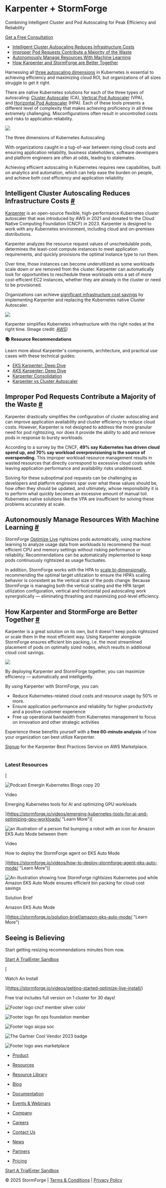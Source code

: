
# Karpenter + StormForge

Combining Intelligent Cluster and Pod Autoscaling for Peak Efficiency and Reliability

[Get a Free Consultation](https://aws.amazon.com/marketplace/pp/prodview-pmfisiuqkxxz6?sr=0-3&ref_=beagle&applicationId=AWSMPContessa)

- [Intelligent Cluster Autoscaling Reduces Infrastructure Costs](https://stormforge.io/solution-brief/karpenter-stormforge/#intelligent-cluster-autoscaling-reduces-infrastructure-costs)
- [Improper Pod Requests Contribute a Majority of the Waste](https://stormforge.io/solution-brief/karpenter-stormforge/#improper-pod-requests-contribute-a-majority-of-the-waste)
- [Autonomously Manage Resources With Machine Learning](https://stormforge.io/solution-brief/karpenter-stormforge/#autonomously-manage-resources-with-machine-learning)
- [How Karpenter and StormForge are Better Together](https://stormforge.io/solution-brief/karpenter-stormforge/#how-karpenter-and-stormforge-are-better-together)

Harnessing all [three autoscaling dimensions](https://stormforge.io/kubernetes-autoscaling/) in Kubernetes is essential to achieving efficiency and maximizing cloud ROI, but organizations of all sizes struggle to get it right.

There are native Kubernetes solutions for each of the three types of autoscaling: [Cluster Autoscaler](https://stormforge.io/kubernetes-autoscaling/kubernetes-cluster-autoscaler/) (CA), [Vertical Pod Autoscaler](https://stormforge.io/kubernetes-autoscaling/vertical-pod-autoscaler/) (VPA), and [Horizontal Pod Autoscaler](https://stormforge.io/kubernetes-autoscaling/horizontal-pod-autoscaler/) (HPA). Each of these tools presents a different level of complexity that makes achieving proficiency in all three extremely challenging. Misconfigurations often result in uncontrolled costs and risks to application reliability.

![](https://stormforge.io/uploads/images/Guides/1-Kubernetes-autoscaling-dimensions.webp)

The three dimensions of Kubernetes Autoscaling

With organizations caught in a tug-of-war between rising cloud costs and ensuring application reliability, business stakeholders, software developers and platform engineers are often at odds, leading to stalemates.

Achieving efficient autoscaling in Kubernetes requires new capabilities, built on analytics and automation, which can help ease the burden on people, and achieve both cost efficiency and application reliability.

## Intelligent Cluster Autoscaling Reduces Infrastructure Costs [#](https://stormforge.io/solution-brief/karpenter-stormforge/#intelligent-cluster-autoscaling-reduces-infrastructure-costs "Direct link to Intelligent Cluster Autoscaling Reduces Infrastructure Costs")

[Karpenter](https://stormforge.io/kubernetes-autoscaling/eks-karpenter/) is an open-source flexible, high-performance Kubernetes cluster autoscaler that was introduced by AWS in 2021 and donated to the Cloud Native Computing Foundation (CNCF) in 2023. Karpenter is designed to work with any Kubernetes environment, including cloud and on-premises distributions.

Karpenter analyzes the resource request values of unschedulable pods, determines the least-cost compute instances to meet application requirements, and quickly provisions the optimal instance type to run them.

Over time, those instances can become underutilized as some workloads scale down or are removed from the cluster. Karpenter can automatically look for opportunities to reschedule these workloads onto a set of more cost-efficient EC2 instances, whether they are already in the cluster or need to be provisioned.

Organizations can achieve [significant infrastructure cost savings](https://aws.amazon.com/solutions/case-studies/picpay-eks-case-study/) by implementing Karpenter and replacing the Kubernetes native Cluster Autoscaler.

![](https://stormforge.io/uploads/images/campaign-landing-pages/Karpenter-overview-on-white.png)

Karpenter simplifies Kubernetes infrastructure with the right nodes at the right time. (Image credit: [AWS](https://karpenter.sh/))

**📚** **Resource Recommendations**

Learn more about Karpenter's components, architecture, and practical use cases with these technical guides:

- [EKS Karpenter: Deep Dive](https://stormforge.io/kubernetes-autoscaling/eks-karpenter/)
- [AKS Karpenter: Deep Dive](https://stormforge.io/kubernetes-autoscaling/aks-karpenter/)
- [Karpenter Consolidation](https://stormforge.io/kubernetes-autoscaling/karpenter-consolidation/)
- [Karpenter vs Cluster Autoscaler](https://stormforge.io/kubernetes-autoscaling/karpenter-vs-cluster-autoscaler/)

## Improper Pod Requests Contribute a Majority of the Waste [#](https://stormforge.io/solution-brief/karpenter-stormforge/#improper-pod-requests-contribute-a-majority-of-the-waste "Direct link to Improper Pod Requests Contribute a Majority of the Waste")

Karpenter drastically simplifies the configuration of cluster autoscaling and can improve application availability and cluster efficiency to reduce cloud costs. However, Karpenter is not designed to address the more granular need for pod rightsizing, nor does it provide the ability to add and remove pods in response to bursty workloads. 

According to a survey by the CNCF, **49% say Kubernetes has driven cloud spend up, and 70% say workload overprovisioning is the source of overspending**. This improper workload resource management results in wasted resources that directly correspond to excessive cloud costs while leaving application performance and availability risks unaddressed.

Solving for these suboptimal pod requests can be challenging as developers and platform engineers spar over what these values should be, how often they should be updated, and ultimately, whose responsibility it is to perform what quickly becomes an excessive amount of manual toil. Kubernetes native solutions like the VPA are insufficient for solving these problems accurately at scale.

## Autonomously Manage Resources With Machine Learning [#](https://stormforge.io/solution-brief/karpenter-stormforge/#autonomously-manage-resources-with-machine-learning "Direct link to Autonomously Manage Resources With Machine Learning")

StormForge [Optimize Live](https://stormforge.io/optimize-live/) rightsizes pods automatically, using machine learning to analyze usage data from workloads to recommend the most efficient CPU and memory settings without risking performance or reliability. Recommendations can be automatically implemented to keep pods continuously rightsized as usage fluctuates.

In addition, StormForge works with the HPA to [scale bi-dimensionally](https://stormforge.io/blog/introducing-intelligent-bi-dimensional-autoscaling/), recommending the optimal target utilization to ensure the HPA’s scaling behavior is consistent as the vertical size of the pods change. Because StormForge is managing both the vertical scaling and the HPA target utilization configuration, vertical and horizontal pod autoscaling work synergistically — eliminating thrashing and maximizing pod-level efficiency.

## How Karpenter and StormForge are Better Together [#](https://stormforge.io/solution-brief/karpenter-stormforge/#how-karpenter-and-stormforge-are-better-together "Direct link to How Karpenter and StormForge are Better Together")

Karpenter is a great solution on its own, but it doesn't keep pods rightsized or scale them in the most efficient way. Using Karpenter alongside StormForge ensures efficient bin packing, i.e. the most streamlined placement of pods on optimally sized nodes, which results in additional cloud cost savings.

![](https://stormforge.io/uploads/images/SF-Karpenter-1.webp)

By deploying Karpenter and StormForge together, you can maximize efficiency — automatically and intelligently. 

By using Karpenter with StormForge, you can:

- Reduce Kubernetes-related cloud costs and resource usage by 50% or more.
- Ensure application performance and reliability for higher productivity and a positive customer experience
- Free up operational bandwidth from Kubernetes management to focus on innovation and other strategic activities

Experience these benefits yourself with a **free 60-minute analysis** of how your organization can best utilize Karpenter. 

[Signup](https://aws.amazon.com/marketplace/pp/prodview-pmfisiuqkxxz6?sr=0-3&ref_=beagle&applicationId=AWSMPContessa) for the Karpenter Best Practices Service on AWS Marketplace.  
 

### Latest Resources

[

![Podcast Emergin Kubernetes Blogs copy 20](https://stormforge.io/uploads/images/preview-images/videos/Podcast-Emergin-KubernetesBlogs-copy-20.png)

Video

Emerging Kubernetes tools for AI and optimizing GPU workloads





](https://stormforge.io/videos/emerging-kubernetes-tools-for-ai-and-optimizing-gpu-workloads/ "Learn More")[

![an illustration of a person fist bumping a robot with an icon for Amazon EKS Auto Mode between them](https://stormforge.io/uploads/images/Blog-Cards/Auto-Mode-Rightsizing-OG.webp)

Video

How to deploy the StormForge agent on EKS Auto Mode





](https://stormforge.io/videos/how-to-deploy-stormforge-agent-eks-auto-mode/ "Learn More")[

![An illustration showing how StormForge rightsizes Kubernetes pod while Amazon EKS Auto Mode ensures efficient bin packing for cloud cost savings](https://stormforge.io/uploads/images/Illustrations/EKS-Auto-Mode-StormForge-greyBG.webp)

Solution Brief

Amazon EKS Auto Mode





](https://stormforge.io/solution-brief/amazon-eks-auto-mode/ "Learn More")

## Seeing is Believing

Start getting resizing recommendations minutes from now.

[Start A Trial](https://app.stormforge.io/logout?signup=true)[Enter Sandbox](https://app.stormforge.io/login/sandbox)

[

Watch An Install

](https://stormforge.io/videos/getting-started-optimize-live-install/)

Free trial includes full version on 1 cluster for 30 days!

![Footer logo cncf member silver color](https://stormforge.io/uploads/images/Logos/footer-logo-cncf-member-silver-color.webp)

![Footer logo fin ops foundation member](https://stormforge.io/uploads/images/Logos/footer-logo-fin-ops-foundation-member.webp)

![Footer logo aicpa soc](https://stormforge.io/uploads/images/Logos/footer-logo-aicpa-soc.webp)

![The Gartner Cool Vendor 2023 badge](https://stormforge.io/uploads/images/Logos/gartner-cool-vendor-2023.webp)

![Footer logo aws marketplace](https://stormforge.io/uploads/images/Logos/footer-logo-aws-marketplace.webp)

[](https://stormforge.io/solution-brief/karpenter-stormforge/#)

- [Product](https://stormforge.io/optimize-live/)

- [Resources](https://stormforge.io/resources/)
- [Resource Library](https://stormforge.io/resources/)
- [Blog](https://stormforge.io/blog/)
- [Documentation](https://docs.stormforge.io/)
- [Events & Webinars](https://stormforge.io/events/)

- [Company](https://stormforge.io/company/)
- [Careers](https://stormforge.io/company/careers/)
- [Contact Us](https://stormforge.io/company/contact-us/)
- [News](https://stormforge.io/company/news/)
- [Partners](https://stormforge.io/company/partners/)

- [Pricing](https://stormforge.io/pricing/)

[Start A Trial](https://app.stormforge.io/logout?signup=true)[Enter Sandbox](https://app.stormforge.io/login/sandbox)

[](https://x.com/StormForgeIO)[](https://github.com/thestormforge)[](https://www.linkedin.com/company/stormforge/)[](https://www.youtube.com/@stormforgeio)

© 2025 StormForge | [Terms & Conditions](https://stormforge.io/terms-and-conditions/) | [Privacy Policy](https://stormforge.io/privacy-policy/)